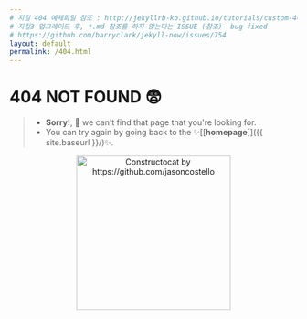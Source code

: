 ```yaml
---
# 지킬 404 예제화일 참조 : http://jekyllrb-ko.github.io/tutorials/custom-404-page/
# 지킬3 업그레이드 후, *.md 참조를 하지 않는다는 ISSUE (참조)- bug fixed
# https://github.com/barryclark/jekyll-now/issues/754
layout: default
permalink: /404.html
---
```

# 404 NOT FOUND 😨

> - **Sorry!**, 💁 we can't find that page that you're looking for.
> - You can try again by going back to the ✨[[**homepage**]]({{ site.baseurl }}/)✨.

<div align="center" >
  <a href="{{ site.baseurl }}">
  <img src="{{ site.baseurl }}/images/system/404.jpg" alt="Constructocat by https://github.com/jasoncostello" width="270" /></a>
</div>

<br><br><br><br>
